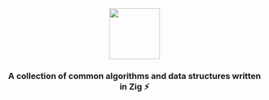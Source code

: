 <div align="center">
<!-- title -->
<a href="https://ziglang.org/"><img src="https://ziglang.org/img/zig-logo-dynamic.svg" width="100" height="100"></a>
<!-- short description: -->
<h3>A collection of common algorithms and data structures written in Zig ⚡</h3>
</div>

<!--
### Run Tests

```shell
zig build test --summary all
```
-->
